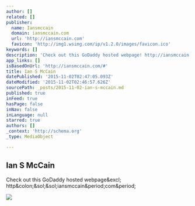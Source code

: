 ```yaml
---
author: []
related: []
publisher:
  name: Iansmccain
  domain: iansmccain.com
  url: 'http://iansmccain.com'
  favicon: 'http://img1.wsimg.com/ip/v1.2.0/images/favicon.ico'
keywords: []
description: 'Check out this GoDaddy hosted webpage! http://iansmccain.com.'
app_links: []
isBasedOnUrl: 'http://iansmccain.com/#'
title: Ian S McCain
datePublished: '2015-11-02T02:47:05.093Z'
dateModified: '2015-11-02T02:46:57.626Z'
sourcePath: _posts/2015-11-02-ian-s-mccain.md
published: true
inFeed: true
hasPage: false
inNav: false
inLanguage: null
starred: true
authors: []
_context: 'http://schema.org'
_type: MediaObject

---
```

<article style=""><h1>Ian S McCain</h1><p>Check out this GoDaddy hosted webpage&amp;excl; http&amp;colon;&amp;sol;&amp;sol;iansmccain&amp;period;com&amp;period;</p><img src="http://cache.nebula.phx3.secureserver.net/obj/NzE4RjA4NTZBMUQzMEE2NkM2NEI6ODc2YjExYmU2ZWE5MWI5MDU2NTRmNWYyNmVmZWUxNjE=" /></article>